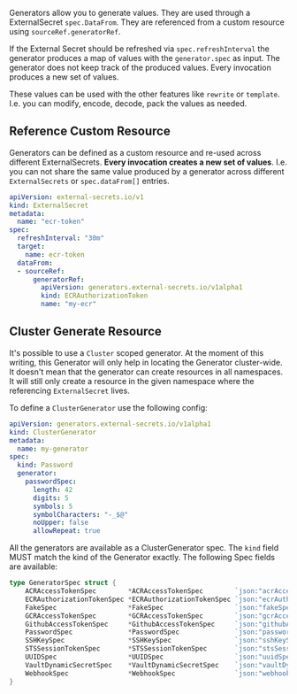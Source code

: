 Generators allow you to generate values. They are used through a ExternalSecret `spec.DataFrom`. They are referenced from a custom resource using `sourceRef.generatorRef`.

If the External Secret should be refreshed via `spec.refreshInterval` the generator produces a map of values with the `generator.spec` as input. The generator does not keep track of the produced values. Every invocation produces a new set of values.

These values can be used with the other features like `rewrite` or `template`. I.e. you can modify, encode, decode, pack the values as needed.

## Reference Custom Resource

Generators can be defined as a custom resource and re-used across different ExternalSecrets. **Every invocation creates a new set of values**. I.e. you can not share the same value produced by a generator across different `ExternalSecrets` or `spec.dataFrom[]` entries.

```yaml
apiVersion: external-secrets.io/v1
kind: ExternalSecret
metadata:
  name: "ecr-token"
spec:
  refreshInterval: "30m"
  target:
    name: ecr-token
  dataFrom:
  - sourceRef:
      generatorRef:
        apiVersion: generators.external-secrets.io/v1alpha1
        kind: ECRAuthorizationToken
        name: "my-ecr"
```

## Cluster Generate Resource

It's possible to use a `Cluster` scoped generator. At the moment of this writing, this Generator
will only help in locating the Generator cluster-wide. It doesn't mean that the generator can create resources in all
namespaces. It will still only create a resource in the given namespace where the referencing `ExternalSecret` lives.

To define a `ClusterGenerator` use the following config:

```yaml
apiVersion: generators.external-secrets.io/v1alpha1
kind: ClusterGenerator
metadata:
  name: my-generator
spec:
  kind: Password
  generator:
    passwordSpec:
      length: 42
      digits: 5
      symbols: 5
      symbolCharacters: "-_$@"
      noUpper: false
      allowRepeat: true
```

All the generators are available as a ClusterGenerator spec. The `kind` field MUST match the kind of the Generator
exactly. The following Spec fields are available:

```go
type GeneratorSpec struct {
	ACRAccessTokenSpec        *ACRAccessTokenSpec        `json:"acrAccessTokenSpec,omitempty"`
	ECRAuthorizationTokenSpec *ECRAuthorizationTokenSpec `json:"ecrAuthorizationTokenSpec,omitempty"`
	FakeSpec                  *FakeSpec                  `json:"fakeSpec,omitempty"`
	GCRAccessTokenSpec        *GCRAccessTokenSpec        `json:"gcrAccessTokenSpec,omitempty"`
	GithubAccessTokenSpec     *GithubAccessTokenSpec     `json:"githubAccessTokenSpec,omitempty"`
	PasswordSpec              *PasswordSpec              `json:"passwordSpec,omitempty"`
	SSHKeySpec                *SSHKeySpec                `json:"sshKeySpec,omitempty"`
	STSSessionTokenSpec       *STSSessionTokenSpec       `json:"stsSessionTokenSpec,omitempty"`
	UUIDSpec                  *UUIDSpec                  `json:"uuidSpec,omitempty"`
	VaultDynamicSecretSpec    *VaultDynamicSecretSpec    `json:"vaultDynamicSecretSpec,omitempty"`
	WebhookSpec               *WebhookSpec               `json:"webhookSpec,omitempty"`
}
```
